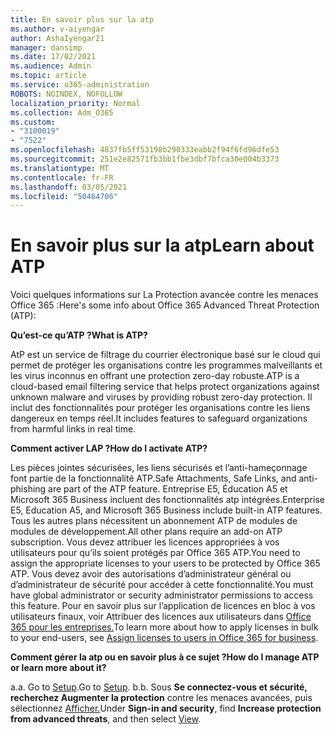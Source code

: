 ```yaml
---
title: En savoir plus sur la atp
ms.author: v-aiyengar
author: AshaIyengar21
manager: dansimp
ms.date: 17/02/2021
ms.audience: Admin
ms.topic: article
ms.service: o365-administration
ROBOTS: NOINDEX, NOFOLLOW
localization_priority: Normal
ms.collection: Adm_O365
ms.custom:
- "3100019"
- "7522"
ms.openlocfilehash: 4837fb5ff53198b290333eabb2f94f6fd96dfe53
ms.sourcegitcommit: 251e2e82571fb3bb1fbe3dbf7bfca30e004b3373
ms.translationtype: MT
ms.contentlocale: fr-FR
ms.lasthandoff: 03/05/2021
ms.locfileid: "50464706"
---
```

# <a name="learn-about-atp"></a><span data-ttu-id="c3264-102">En savoir plus sur la atp</span><span class="sxs-lookup"><span data-stu-id="c3264-102">Learn about ATP</span></span>

<span data-ttu-id="c3264-103">Voici quelques informations sur La Protection avancée contre les menaces Office 365 :</span><span class="sxs-lookup"><span data-stu-id="c3264-103">Here's some info about Office 365 Advanced Threat Protection (ATP):</span></span>

<span data-ttu-id="c3264-104">**Qu’est-ce qu’ATP ?**</span><span class="sxs-lookup"><span data-stu-id="c3264-104">**What is ATP?**</span></span>

<span data-ttu-id="c3264-105">AtP est un service de filtrage du courrier électronique basé sur le cloud qui permet de protéger les organisations contre les programmes malveillants et les virus inconnus en offrant une protection zero-day robuste.</span><span class="sxs-lookup"><span data-stu-id="c3264-105">ATP is a cloud-based email filtering service that helps protect organizations against unknown malware and viruses by providing robust zero-day protection.</span></span> <span data-ttu-id="c3264-106">Il inclut des fonctionnalités pour protéger les organisations contre les liens dangereux en temps réel.</span><span class="sxs-lookup"><span data-stu-id="c3264-106">It includes features to safeguard organizations from harmful links in real time.</span></span>

<span data-ttu-id="c3264-107">**Comment activer LAP ?**</span><span class="sxs-lookup"><span data-stu-id="c3264-107">**How do I activate ATP?**</span></span>

<span data-ttu-id="c3264-108">Les pièces jointes sécurisées, les liens sécurisés et l’anti-hameçonnage font partie de la fonctionnalité ATP.</span><span class="sxs-lookup"><span data-stu-id="c3264-108">Safe Attachments, Safe Links, and anti-phishing are part of the ATP feature.</span></span> <span data-ttu-id="c3264-109">Entreprise E5, Éducation A5 et Microsoft 365 Business incluent des fonctionnalités atp intégrées.</span><span class="sxs-lookup"><span data-stu-id="c3264-109">Enterprise E5, Education A5, and Microsoft 365 Business include built-in ATP features.</span></span> <span data-ttu-id="c3264-110">Tous les autres plans nécessitent un abonnement ATP de modules de modules de développement.</span><span class="sxs-lookup"><span data-stu-id="c3264-110">All other plans require an add-on ATP subscription.</span></span> <span data-ttu-id="c3264-111">Vous devez attribuer les licences appropriées à vos utilisateurs pour qu’ils soient protégés par Office 365 ATP.</span><span class="sxs-lookup"><span data-stu-id="c3264-111">You need to assign the appropriate licenses to your users to be protected by Office 365 ATP.</span></span> <span data-ttu-id="c3264-112">Vous devez avoir des autorisations d’administrateur général ou d’administrateur de sécurité pour accéder à cette fonctionnalité.</span><span class="sxs-lookup"><span data-stu-id="c3264-112">You must have global administrator or security administrator permissions to access this feature.</span></span> <span data-ttu-id="c3264-113">Pour en savoir plus sur l’application de licences en bloc à vos utilisateurs finaux, voir Attribuer des licences aux utilisateurs dans [Office 365 pour les entreprises.](https://go.microsoft.com/fwlink/?linkid=2093435)</span><span class="sxs-lookup"><span data-stu-id="c3264-113">To learn more about how to apply licenses in bulk to your end-users, see [Assign licenses to users in Office 365 for business](https://go.microsoft.com/fwlink/?linkid=2093435).</span></span>

<span data-ttu-id="c3264-114">**Comment gérer la atp ou en savoir plus à ce sujet ?**</span><span class="sxs-lookup"><span data-stu-id="c3264-114">**How do I manage ATP or learn more about it?**</span></span>

<span data-ttu-id="c3264-115">a.</span><span class="sxs-lookup"><span data-stu-id="c3264-115">a.</span></span> <span data-ttu-id="c3264-116">Go to [Setup](https://go.microsoft.com/fwlink/p/?linkid=2075721).</span><span class="sxs-lookup"><span data-stu-id="c3264-116">Go to [Setup](https://go.microsoft.com/fwlink/p/?linkid=2075721).</span></span>
<span data-ttu-id="c3264-117">b.</span><span class="sxs-lookup"><span data-stu-id="c3264-117">b.</span></span> <span data-ttu-id="c3264-118">Sous **Se connectez-vous et sécurité,** **recherchez Augmenter la protection** contre les menaces avancées, puis sélectionnez [Afficher.](https://go.microsoft.com/fwlink/?linkid=2109302)</span><span class="sxs-lookup"><span data-stu-id="c3264-118">Under **Sign-in and security**, find **Increase protection from advanced threats**, and then select [View](https://go.microsoft.com/fwlink/?linkid=2109302).</span></span>
